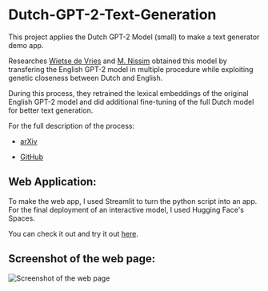 # Dutch-GPT-2-Text-Generation

This project applies the Dutch GPT-2 Model (small) to make a text generator demo app.

Researches [Wietse de Vries](https://www.semanticscholar.org/author/Wietse-de-Vries/144611157) and [M. Nissim](https://www.semanticscholar.org/author/M.-Nissim/2742475) obtained this model by transfering the English GPT-2 model in multiple procedure while exploiting genetic closeness between Dutch and English.

During this process, they retrained the lexical embeddings of the original English GPT-2 model and did additional fine-tuning of the full Dutch model for better text generation.

For the full description of the process:

* [arXiv](https://arxiv.org/abs/2012.05628)

* [GitHub](https://github.com/wietsedv/gpt2-recycle)

## Web Application:

To make the web app, I used Streamlit to turn the python script into an app. For the final deployment of an interactive model, I used Hugging Face's Spaces.

You can check it out and try it out [here](https://huggingface.co/spaces/azizbarank/Dutch-GPT-2-Text-Generator).

## Screenshot of the web page:

![Screenshot of the web page]()


